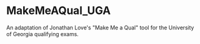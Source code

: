 # MakeMeAQual_UGA
An adaptation of Jonathan Love's "Make Me a Qual" tool for the University of Georgia qualifying exams.
